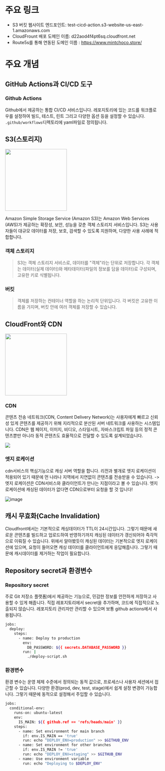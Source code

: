 # 주요 링크

- S3 버킷 웹사이트 엔드포인트: test-cicd-action.s3-website-us-east-1.amazonaws.com
- CloudFrount 배포 도메인 이름: d22aod4f4pt6sq.cloudfront.net
- Route5s를 통해 연동된 도메인 이름 : https://www.mintchoco.store/

# 주요 개념

## GitHub Actions과 CI/CD 도구

### Github Actions
Github에서 제공하는 통합 CI/CD 서비스입니다. 레포지토리에 있는 코드를 워크플로우를 설정하여 빌드, 테스트, 린트 그리고 다양한 옵션 등을 설정할 수 있습니다.
`.github/workflows`디렉토리에 yaml파일로 정의됩니다.

## S3(스토리지)

<img src="https://github.com/user-attachments/assets/c141c7e9-0dbf-401b-b77c-754dcf68c6f5" height='200' width='200'/>

Amazon Simple Storage Service (Amazon S3)는 Amazon Web Services (AWS)가 제공하는 확장성, 보안, 성능을 갖춘 객체 스토리지 서비스입니다. S3는 사용자들이 대규모 데이터를 저장, 보호, 검색할 수 있도록 지원하며, 다양한 사용 사례에 적합합니다.

### 객체 스토리지
> S3는 객체 스토리지 서비스로, 데이터를 "객체"라는 단위로 저장합니다. 각 객체는 데이터(실제 데이터)와 메타데이터(파일의 정보를 담을 데이터)로 구성되며, 고유한 키로 식별됩니다.

### 버킷
> 객체를 저장하는 컨테이너 역할을 하는 논리적 단위입니다. 각 버킷은 고유한 이름을 가지며, 버킷 안에 여러 객체를 저장할 수 있습니다.


## CloudFront와 CDN

<img src="https://github.com/user-attachments/assets/99b8dbb8-3ad5-4039-a026-7cae8c6850d3" height='200' width='200'/>

### CDN
콘텐츠 전송 네트워크(CDN, Content Delivery Network)는 사용자에게 빠르고 신뢰성 있게 콘텐츠를 제공하기 위해 지리적으로 분산된 서버 네트워크를 사용하는 시스템입니다. CDN은 웹 페이지, 이미지, 비디오, 스타일시트, 자바스크립트 파일 등의 정적 콘텐츠뿐만 아니라 동적 콘텐츠도 효율적으로 전달할 수 있도록 설계되었습니다.

<img src="https://github.com/user-attachments/assets/e188748a-0ddb-4625-93ed-0ba496bdeabb" />

### 엣지 로케이션
cdn서비스의 핵심기능으로 캐싱 서버 역할을 합니다. 리전과 별개로 엣지 로케이션이 적용되어 있기 때문에 먼 나라나 지역에서 지연없이 콘텐츠를 전송받을 수 있습니다.
-> 엣지 로케이션은 CDN서비스와 클라이언트가 만나는 지점이라고 볼 수 있습니다. 엣지 로케이션에 캐싱된 데이터가 없다면 CDN으로부터 요청을 할 것 입니다!

![image](https://github.com/user-attachments/assets/e80015f8-b6c5-402f-aa4b-446f58080743)



## 캐시 무효화(Cache Invalidation)
Cloudfront에서는 기본적으로 캐싱데이터가 TTL이 24시간입니다. 그렇기 때문에 새로운 콘텐츠를 빌드하고 업로드하여 반영하기까지 캐싱된 데이터가 갱신되어야 즉각적으로 이뤄질 수 있습니다.
위에서 알아봤듯이 캐싱된 데이터는 기본적으로 엣지 로케이션에 있으며, 요청이 들어오면 캐싱 데이터를 클라이언트에게 응답해줍니다.
그렇기 때문에 캐시데이터를 제거하는 작업이 필요합니다.



## Repository secret과 환경변수
### Repository secret
주로 Git 저장소 플랫폼)에서 제공하는 기능으로, 민감한 정보를 안전하게 저장하고 사용할 수 있게 해줍니다.
직접 레포지토리에서 secret을 추가하며, 코드에 직접적으로 노출되지 않습니다. 레포지토리 관리자만 관리할 수 있으며 보통 github actions에서 사용됩니다.
```bash
jobs:
  deploy:
    steps:
      - name: Deploy to production
        env:
          DB_PASSWORD: ${{ secrets.DATABASE_PASSWORD }}
        run: |
          ./deploy-script.sh
```

### 환경변수
환경 변수는 운영 체제 수준에서 정의되는 동적 값으로, 프로세스나 사용자 세션에서 접근할 수 있습니다.
다양한 환경(prod, dev, test, stage)에서 쉽게 설정 변경이 가능합니다. 그렇기 때문에 동적으로 설정해서 주입할 수 있습니다.
```bash
jobs:
  conditional-env:
    runs-on: ubuntu-latest
    env:
      IS_MAIN: ${{ github.ref == 'refs/heads/main' }}
    steps:
      - name: Set environment for main branch
        if: env.IS_MAIN == 'true'
        run: echo "DEPLOY_ENV=production" >> $GITHUB_ENV
      - name: Set environment for other branches
        if: env.IS_MAIN != 'true'
        run: echo "DEPLOY_ENV=staging" >> $GITHUB_ENV
      - name: Use environment variable
        run: echo "Deploying to $DEPLOY_ENV"
```


